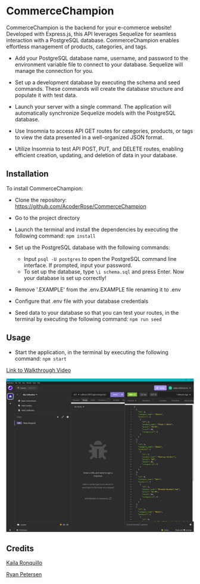 # CommerceChampion

CommerceChampion is the backend for your e-commerce website! Developed with Express.js, this API leverages Sequelize for seamless interaction with a PostgreSQL database. CommerceChampion enables effortless management of products, categories, and tags.

- Add your PostgreSQL database name, username, and password to the environment variable file to connect to your database. Sequelize will manage the connection for you.

- Set up a development database by executing the schema and seed commands. These commands will create the database structure and populate it with test data.

- Launch your server with a single command. The application will automatically synchronize Sequelize models with the PostgreSQL database.

- Use Insomnia to access API GET routes for categories, products, or tags to view the data presented in a well-organized JSON format.

- Utilize Insomnia to test API POST, PUT, and DELETE routes, enabling efficient creation, updating, and deletion of data in your database.

## Installation

To install CommerceChampion:

- Clone the repository: https://github.com/AcoderRose/CommerceChampion

- Go to the project directory

- Launch the terminal and install the dependencies by executing the following command: `npm install`

- Set up the PostgreSQL database with the following commands:

  - Input `psql -U postgres` to open the PostgreSQL command line interface. If prompted, input your password.
  - To set up the database, type `\i schema.sql` and press Enter.
    Now your database is set up correctly!

- Remove '.EXAMPLE' from the .env.EXAMPLE file renaming it to .env

- Configure that .env file with your database credentials

- Seed data to your database so that you can test your routes, in the terminal by executing the following command: `npm run seed`

## Usage

- Start the application, in the terminal by executing the following command: `npm start`

[Link to Walkthrough Video](https://drive.google.com/file/d/1UlspjR8yGbdl770-qjP46BhdAufHVmwG/view?usp=sharing)

![Screenshot of CommerceChampion](./images/CommerceChampion-screenshot.PNG)

## Credits

[Kaila Ronquillo](https://github.com/girlnotfound)

[Ryan Petersen](https://github.com/RyanPetersen-89)
